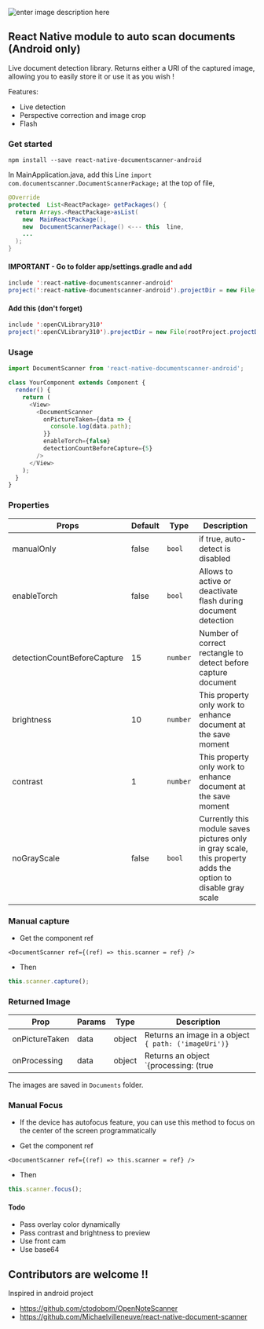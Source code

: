 ![enter image description 
here](https://media.giphy.com/media/KZBdm9gbGGRBlRZV1t/giphy.gif)

## React Native module to auto scan documents (Android only)

Live document detection library. Returns either a URI of the captured image, allowing you to easily store it or use it as you wish !

Features:

- Live detection
- Perspective correction and image crop
- Flash

### Get started

`npm install --save react-native-documentscanner-android`

In MainApplication.java, add this Line `import com.documentscanner.DocumentScannerPackage;` at the top of file,

```java
@Override
protected  List<ReactPackage> getPackages() {
  return Arrays.<ReactPackage>asList(
    new  MainReactPackage(),
    new  DocumentScannerPackage() <--- this  line,
    ...
  );
}
```

#### IMPORTANT - Go to folder app/settings.gradle and add

```java
include ':react-native-documentscanner-android'
project(':react-native-documentscanner-android').projectDir = new File(rootProject.projectDir, '../node_modules/react-native-documentscanner-android/android')
```

#### Add this (don't forget)

```java
include ':openCVLibrary310'
project(':openCVLibrary310').projectDir = new File(rootProject.projectDir,'../node_modules/react-native-documentscanner-android/android/openCVLibrary310')
```

### Usage

```javascript
import DocumentScanner from 'react-native-documentscanner-android';

class YourComponent extends Component {
  render() {
    return (
      <View>
        <DocumentScanner
          onPictureTaken={data => {
            console.log(data.path);
          }}
          enableTorch={false}
          detectionCountBeforeCapture={5}
        />
      </View>
    );
  }
}
```

### Properties

| Props                       | Default | Type     | Description                                                                                                  |
| --------------------------- | ------- | -------- | ------------------------------------------------------------------------------------------------------------ |
| manualOnly                  | false   | `bool`   | if true, auto-detect is disabled                                                                             |
| enableTorch                 | false   | `bool`   | Allows to active or deactivate flash during document detection                                               |
| detectionCountBeforeCapture | 15      | `number` | Number of correct rectangle to detect before capture document                                                |
| brightness                  | 10      | `number` | This property only work to enhance document at the save moment                                               |
| contrast                    | 1       | `number` | This property only work to enhance document at the save moment                                               |
| noGrayScale                 | false   | `bool`   | Currently this module saves pictures only in gray scale, this property adds the option to disable gray scale |

### Manual capture

- Get the component ref

`<DocumentScanner ref={(ref) => this.scanner = ref} />`

- Then

```javascript
this.scanner.capture();
```

### Returned Image

| Prop           | Params | Type   | Description                                                                            |
| -------------- | ------ | ------ | -------------------------------------------------------------------------------------- |
| onPictureTaken | data   | object | Returns an image in a object `{ path: ('imageUri')}`                                   |
| onProcessing   | data   | object | Returns an object `{processing: (true | false)}` to show is an image is processing yet |

The images are saved in `Documents` folder.

### Manual Focus

- If the device has autofocus feature, you can use this method to focus on the center of the screen programmatically

- Get the component ref

`<DocumentScanner ref={(ref) => this.scanner = ref} />`

- Then

```javascript
this.scanner.focus();
```

#### Todo

- Pass overlay color dynamically
- Pass contrast and brightness to preview
- Use front cam
- Use base64

## Contributors are welcome !!

Inspired in android project

- https://github.com/ctodobom/OpenNoteScanner
- https://github.com/Michaelvilleneuve/react-native-document-scanner
